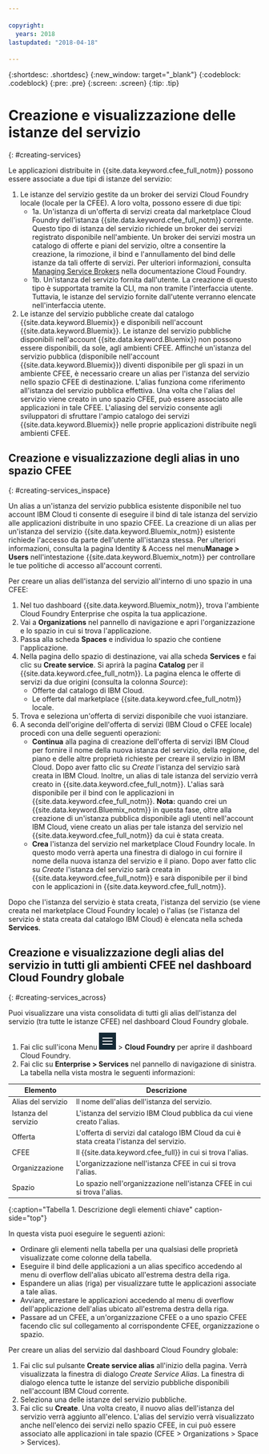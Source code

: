 ```yaml
---

copyright:
  years: 2018
lastupdated: "2018-04-18"

---
```


{:shortdesc: .shortdesc}
{:new_window: target="_blank"}
{:codeblock: .codeblock}
{:pre: .pre}
{:screen: .screen}
{:tip: .tip}

# Creazione e visualizzazione delle istanze del servizio
{: #creating-services}

Le applicazioni distribuite in {{site.data.keyword.cfee_full_notm}} possono essere associate a due tipi di istanze del servizio:
1. Le istanze del servizio gestite da un broker dei servizi Cloud Foundry locale (locale per la CFEE). A loro volta, possono essere di due tipi:
   *  1a. Un'istanza di un'offerta di servizi creata dal marketplace Cloud Foundry dell'istanza {{site.data.keyword.cfee_full_notm}} corrente. Questo tipo di istanza del servizio richiede un broker dei servizi registrato disponibile nell'ambiente. Un broker dei servizi mostra un catalogo di offerte e piani del servizio, oltre a consentire la creazione, la rimozione, il bind e l'annullamento del bind delle istanze da tali offerte di servizi. Per ulteriori informazioni, consulta [Managing Service Brokers](https://docs.cloudfoundry.org/services/managing-service-brokers.html) nella documentazione Cloud Foundry.
   * 1b. Un'istanza del servizio fornita dall'utente. La creazione di questo tipo è supportata tramite la CLI, ma non tramite l'interfaccia utente. Tuttavia, le istanze del servizio fornite dall'utente verranno elencate nell'interfaccia utente.
2. Le istanze del servizio pubbliche create dal catalogo {{site.data.keyword.Bluemix}} e disponibili nell'account {{site.data.keyword.Bluemix}}.
Le istanze del servizio pubbliche disponibili nell'account {{site.data.keyword.Bluemix}} non possono essere disponibili, da sole, agli ambienti CFEE. Affinché un'istanza del servizio pubblica (disponibile nell'account {{site.data.keyword.Bluemix}}) diventi disponibile per gli spazi in un ambiente CFEE, è necessario creare un alias per l'istanza del servizio nello spazio CFEE di destinazione. L'alias funziona come riferimento all'istanza del servizio pubblica effettiva.  Una volta che l'alias del servizio viene creato in uno spazio CFEE, può essere associato alle applicazioni in tale CFEE.  L'aliasing del servizio consente agli sviluppatori di sfruttare l'ampio catalogo dei servizi {{site.data.keyword.Bluemix}} nelle proprie applicazioni distribuite negli ambienti CFEE.


## Creazione e visualizzazione degli alias in uno spazio CFEE 
{: #creating-services_inspace}

Un alias a un'istanza del servizio pubblica esistente disponibile nel tuo account IBM Cloud ti consente di eseguire il bind di tale istanza del servizio alle applicazioni distribuite in uno spazio CFEE. La creazione di un alias per un'istanza del servizio {{site.data.keyword.Bluemix_notm}} esistente richiede l'accesso da parte dell'utente all'istanza stessa. Per ulteriori informazioni, consulta la pagina Identity & Access nel menu**Manage > Users** nell'intestazione {{site.data.keyword.Bluemix_notm}} per controllare le tue politiche di accesso all'account correnti.

Per creare un alias dell'istanza del servizio all'interno di uno spazio in una CFEE:

1. Nel tuo dashboard {{site.data.keyword.Bluemix_notm}}, trova l'ambiente Cloud Foundry Enterprise che ospita la tua applicazione.
2. Vai a **Organizations** nel pannello di navigazione e apri l'organizzazione e lo spazio in cui si trova l'applicazione.
3. Passa alla scheda **Spaces** e individua lo spazio che contiene l'applicazione.
4. Nella pagina dello spazio di destinazione, vai alla scheda **Services** e fai clic su **Create service**.  Si aprirà la pagina **Catalog** per il {{site.data.keyword.cfee_full_notm}}.  La pagina elenca le offerte di servizi da due origini (consulta la colonna _Source_):
   * Offerte dal catalogo di IBM Cloud.
   * Le offerte dal marketplace {{site.data.keyword.cfee_full_notm}} locale.
5. Trova e seleziona un'offerta di servizi disponibile che vuoi istanziare.
6. A seconda dell'origine dell'offerta di servizi (IBM Cloud o CFEE locale) procedi con una delle seguenti operazioni:
   * **Continua** alla pagina di creazione dell'offerta di servizi IBM Cloud per fornire il nome della nuova istanza del servizio, della regione, del piano e delle altre proprietà richieste per creare il servizio in IBM Cloud.  Dopo aver fatto clic su *Create* l'istanza del servizio sarà creata in IBM Cloud.  Inoltre, un alias di tale istanza del servizio verrà creato in {{site.data.keyword.cfee_full_notm}}. L'alias sarà disponibile per il bind con le applicazioni in {{site.data.keyword.cfee_full_notm}}.
**Nota:** quando crei un {{site.data.keyword.Bluemix_notm}} in questa fase, oltre alla creazione di un'istanza pubblica disponibile agli utenti nell'account IBM Cloud, viene creato un alias per tale istanza del servizio nel {{site.data.keyword.cfee_full_notm}} da cui è stata creata.
   * **Crea** l'istanza del servizio nel marketplace Cloud Foundry locale. In questo modo verrà aperta una finestra di dialogo in cui fornire il nome della nuova istanza del servizio e il piano. Dopo aver fatto clic su *Create* l'istanza del servizio sarà creata in {{site.data.keyword.cfee_full_notm}} e sarà disponibile per il bind con le applicazioni in {{site.data.keyword.cfee_full_notm}}.

Dopo che l'istanza del servizio è stata creata, l'istanza del servizio (se viene creata nel marketplace Cloud Foundry locale) o l'alias (se l'istanza del servizio è stata creata dal catalogo IBM Cloud) è elencata nella scheda **Services**.


## Creazione e visualizzazione degli alias del servizio in tutti gli ambienti CFEE nel dashboard Cloud Foundry globale
{: #creating-services_across}

Puoi visualizzare una vista consolidata di tutti gli alias dell'istanza del servizio (tra tutte le istanze CFEE) nel dashboard Cloud Foundry globale.

1. Fai clic sull'icona Menu ![Account Checking](img/HamburgerMenu.png "Acquisizione schermo che mostra l'icona menu") > **Cloud Foundry** per aprire il dashboard Cloud Foundry.
2. Fai clic su **Enterprise > Services** nel pannello di navigazione di sinistra.
La tabella nella vista mostra le seguenti informazioni:

| Elemento   | Descrizione |
|-----------|---------------|
| Alias del servizio | Il nome dell'alias dell'istanza del servizio. |
| Istanza del servizio | L'istanza del servizio IBM Cloud pubblica da cui viene creato l'alias. |
| Offerta | L'offerta di servizi dal catalogo IBM Cloud da cui è stata creata l'istanza del servizio. |
| CFEE | Il {{site.data.keyword.cfee_full}} in cui si trova l'alias. |
| Organizzazione | L'organizzazione nell'istanza CFEE in cui si trova l'alias. |
| Spazio | Lo spazio nell'organizzazione nell'istanza CFEE in cui si trova l'alias. |
{:caption="Tabella 1. Descrizione degli elementi chiave" caption-side="top"}

In questa vista puoi eseguire le seguenti azioni:
* Ordinare gli elementi nella tabella per una qualsiasi delle proprietà visualizzate come colonne della tabella.
* Eseguire il bind delle applicazioni a un alias specifico accedendo al menu di overflow dell'alias ubicato all'estrema destra della riga.
* Espandere un alias (riga) per visualizzare tutte le applicazioni associate a tale alias.
* Avviare, arrestare le applicazioni accedendo al menu di overflow dell'applicazione dell'alias ubicato all'estrema destra della riga.
* Passare ad un CFEE, a un'organizzazione CFEE o a uno spazio CFEE facendo clic sul collegamento al corrispondente CFEE, organizzazione o spazio.

Per creare un alias del servizio dal dashboard Cloud Foundry globale:
1. Fai clic sul pulsante **Create service alias** all'inizio della pagina. Verrà visualizzata la finestra di dialogo _Create Service Alias_.  La finestra di dialogo elenca tutte le istanze del servizio pubbliche disponibili nell'account IBM Cloud corrente.
2. Seleziona una delle istanze del servizio pubbliche.
3. Fai clic su **Create**. Una volta creato, il nuovo alias dell'istanza del servizio verrà aggiunto all'elenco.
L'alias del servizio verrà visualizzato anche nell'elenco dei servizi nello spazio CFEE, in cui può essere associato alle applicazioni in tale spazio (CFEE > Organizations > Space > Services).



